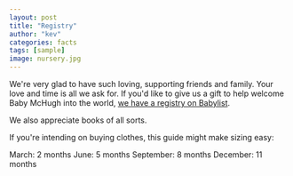 ```yaml
---
layout: post
title: "Registry"
author: "kev"
categories: facts
tags: [sample]
image: nursery.jpg
---
```

We're very glad to have such loving, supporting friends and family. Your love and time is all we ask for. If you'd like to give us a gift to help welcome Baby McHugh into the world, [we have a registry on Babylist](). 

We also appreciate books of all sorts.

If you're intending on buying clothes, this guide might make sizing easy: 

March: 2 months
June: 5 months
September: 8 months
December: 11 months

